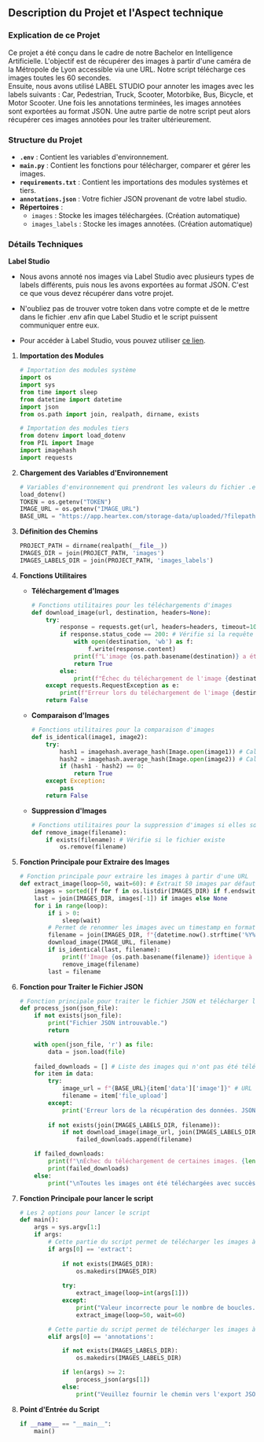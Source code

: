 ## Description du Projet et l'Aspect technique

### Explication de ce Projet

Ce projet a été conçu dans le cadre de notre Bachelor en Intelligence Artificielle. L'objectif est de récupérer des images à partir d'une caméra de la Métropole de Lyon accessible via une URL. Notre script télécharge ces images toutes les 60 secondes.   
Ensuite, nous avons utilisé LABEL STUDIO pour annoter les images avec les labels suivants : Car, Pedestrian, Truck, Scooter, Motorbike, Bus, Bicycle, et Motor Scooter. Une fois les annotations terminées, les images annotées sont exportées au format JSON. Une autre partie de notre script peut alors récupérer ces images annotées pour les traiter ultérieurement.

### Structure du Projet

- **`.env`** : Contient les variables d'environnement.
- **`main.py`** : Contient les fonctions pour télécharger, comparer et gérer les images.
- **`requirements.txt`** : Contient les importations des modules systèmes et tiers.
- **`annotations.json`** : Votre fichier JSON provenant de votre label studio.
- **Répertoires** :
  - `images` : Stocke les images téléchargées. (Création automatique)
  - `images_labels` : Stocke les images annotées. (Création automatique)

### Détails Techniques

**Label Studio**

- Nous avons annoté nos images via Label Studio avec plusieurs types de labels différents, puis nous les avons exportées au format JSON. C'est ce que vous devez récupérer dans votre projet.

- N'oubliez pas de trouver votre token dans votre compte et de le mettre dans le fichier .env afin que Label Studio et le script puissent communiquer entre eux.

- Pour accéder à Label Studio, vous pouvez utiliser [ce lien](https://app.heartex.com/).

1. **Importation des Modules**

    ```python
    # Importation des modules système
    import os
    import sys
    from time import sleep
    from datetime import datetime
    import json
    from os.path import join, realpath, dirname, exists

    # Importation des modules tiers
    from dotenv import load_dotenv
    from PIL import Image
    import imagehash
    import requests
    ```

2. **Chargement des Variables d'Environnement**

    ```python
    # Variables d'environnement qui prendront les valeurs du fichier .env à la racine du projet
    load_dotenv()
    TOKEN = os.getenv("TOKEN")
    IMAGE_URL = os.getenv("IMAGE_URL")
    BASE_URL = "https://app.heartex.com/storage-data/uploaded/?filepath="
    ```

3. **Définition des Chemins**

    ```python
    PROJECT_PATH = dirname(realpath(__file__))
    IMAGES_DIR = join(PROJECT_PATH, 'images')
    IMAGES_LABELS_DIR = join(PROJECT_PATH, 'images_labels')
    ```

4. **Fonctions Utilitaires**

    - **Téléchargement d'Images**

        ```python
        # Fonctions utilitaires pour les téléchargements d'images
        def download_image(url, destination, headers=None):
            try:
                response = requests.get(url, headers=headers, timeout=10)
                if response.status_code == 200: # Vérifie si la requête a abouti
                    with open(destination, 'wb') as f:
                        f.write(response.content)
                    print(f"L'image {os.path.basename(destination)} a été téléchargée avec succès.")
                    return True
                else:
                    print(f"Échec du téléchargement de l'image {destination}. {response.status_code} {response.reason}")
            except requests.RequestException as e:
                print(f"Erreur lors du téléchargement de l'image {destination}. Détails: {e}")
            return False
        ```

    - **Comparaison d'Images**

        ```python
        # Fonctions utilitaires pour la comparaison d'images
        def is_identical(image1, image2):
            try:
                hash1 = imagehash.average_hash(Image.open(image1)) # Calcul du hash de l'image 1 (image précédente)
                hash2 = imagehash.average_hash(Image.open(image2)) # Calcul du hash de l'image 2 (image actuelle)
                if (hash1 - hash2) == 0:
                    return True
            except Exception:
                pass
            return False
        ```

    - **Suppression d'Images**

        ```python
        # Fonctions utilitaires pour la suppression d'images si elles sont identiques
        def remove_image(filename):
            if exists(filename): # Vérifie si le fichier existe
                os.remove(filename)
        ```

5. **Fonction Principale pour Extraire des Images**

    ```python
    # Fonction principale pour extraire les images à partir d'une URL
    def extract_image(loop=50, wait=60): # Extrait 50 images par défaut avec un intervalle de 60 secondes
        images = sorted([f for f in os.listdir(IMAGES_DIR) if f.endswith('.jpg')])
        last = join(IMAGES_DIR, images[-1]) if images else None
        for i in range(loop):
            if i > 0:
                sleep(wait)
            # Permet de renommer les images avec un timestamp en format YmdHMS
            filename = join(IMAGES_DIR, f"{datetime.now().strftime('%Y%m%d%H%M%S')}.jpg")
            download_image(IMAGE_URL, filename)
            if is_identical(last, filename):
                print(f'Image {os.path.basename(filename)} identique à la précédente. Suppression...')
                remove_image(filename)
            last = filename
    ```

6. **Fonction pour Traiter le Fichier JSON**

    ```python
    # Fonction principale pour traiter le fichier JSON et télécharger les images
    def process_json(json_file):
        if not exists(json_file):
            print("Fichier JSON introuvable.")
            return

        with open(json_file, 'r') as file:
            data = json.load(file)
        
        failed_downloads = [] # Liste des images qui n'ont pas été téléchargées
        for item in data:
            try:
                image_url = f"{BASE_URL}{item['data']['image']}" # URL de l'image complète
                filename = item['file_upload']
            except:
                print('Erreur lors de la récupération des données. JSON Malformé.')
            
            if not exists(join(IMAGES_LABELS_DIR, filename)):
                if not download_image(image_url, join(IMAGES_LABELS_DIR, filename), headers={"Authorization": f"Token {TOKEN}"}):
                    failed_downloads.append(filename)

        if failed_downloads:
            print(f"\nÉchec du téléchargement de certaines images. {len(data)-len(failed_downloads)}/{len(data)}")
            print(failed_downloads)
        else:
            print("\nToutes les images ont été téléchargées avec succès.")
    ```
7. **Fonction Principale pour lancer le script**
    ```python
    # Les 2 options pour lancer le script
    def main():
        args = sys.argv[1:]
        if args:
            # Cette partie du script permet de télécharger les images à partir d'une URL
            if args[0] == 'extract':
                
                if not exists(IMAGES_DIR):
                    os.makedirs(IMAGES_DIR)
                
                try:
                    extract_image(loop=int(args[1]))
                except:
                    print("Valeur incorrecte pour le nombre de boucles. Utilisation de la valeur par défaut (50 boucles).")
                    extract_image(loop=50, wait=60)

            # Cette partie du script permet de télécharger les images à partir d'un fichier JSON
            elif args[0] == 'annotations':

                if not exists(IMAGES_LABELS_DIR):
                    os.makedirs(IMAGES_LABELS_DIR)

                if len(args) >= 2:
                    process_json(args[1])
                else:
                    print("Veuillez fournir le chemin vers l'export JSON.")
    ```

8. **Point d'Entrée du Script**

    ```python
    if __name__ == "__main__":
        main()
    ```
